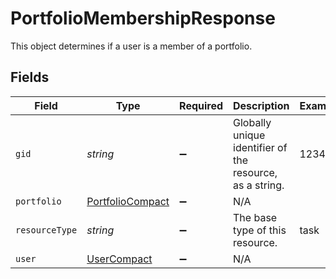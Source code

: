 # PortfolioMembershipResponse

This object determines if a user is a member of a portfolio.


## Fields

| Field                                                       | Type                                                        | Required                                                    | Description                                                 | Example                                                     |
| ----------------------------------------------------------- | ----------------------------------------------------------- | ----------------------------------------------------------- | ----------------------------------------------------------- | ----------------------------------------------------------- |
| `gid`                                                       | *string*                                                    | :heavy_minus_sign:                                          | Globally unique identifier of the resource, as a string.    | 12345                                                       |
| `portfolio`                                                 | [PortfolioCompact](../../models/shared/portfoliocompact.md) | :heavy_minus_sign:                                          | N/A                                                         |                                                             |
| `resourceType`                                              | *string*                                                    | :heavy_minus_sign:                                          | The base type of this resource.                             | task                                                        |
| `user`                                                      | [UserCompact](../../models/shared/usercompact.md)           | :heavy_minus_sign:                                          | N/A                                                         |                                                             |